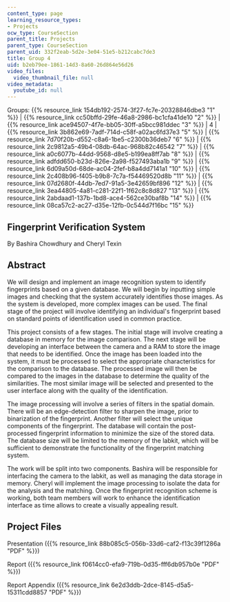 ```yaml
---
content_type: page
learning_resource_types:
- Projects
ocw_type: CourseSection
parent_title: Projects
parent_type: CourseSection
parent_uid: 332f2eab-5d2e-3e04-51e5-b212cabc7de3
title: Group 4
uid: b2eb79ee-1861-14d3-8a60-26d864e56d26
video_files:
  video_thumbnail_file: null
video_metadata:
  youtube_id: null
---
```


Groups: {{% resource_link 154db192-2574-3f27-fc7e-20328846dbe3 "1" %}} | {{% resource_link cc50bffd-29fe-46a8-2986-bc1cfa41de10 "2" %}} | {{% resource_link ace94507-4f7e-bb05-30ff-a5bcc981ddec "3" %}} | 4 | {{% resource_link 3b862e69-7adf-714d-c58f-a02ac6fd37e3 "5" %}} | {{% resource_link 7d70f20b-d552-c8a6-1be5-c2300b36deb7 "6" %}} | {{% resource_link 2c9812a5-49b4-08db-64ac-968b82c46542 "7" %}} | {{% resource_link a0c6077b-44dd-9568-d8e5-b199ea8ff7ab "8" %}} | {{% resource_link adfdd650-b23d-826e-2a98-f527493aba1b "9" %}} | {{% resource_link 6d09a50d-68de-ac04-2fef-b8a4dd7141a1 "10" %}} | {{% resource_link 2c408b96-f405-b9b8-7c7a-f54469520d8b "11" %}} | {{% resource_link 07d2680f-44db-7ed7-91a5-3e42659bf896 "12" %}} | {{% resource_link 3ea44805-4a81-c281-22f1-1f62c8c8d827 "13" %}} | {{% resource_link 2abdaad1-137b-1bd8-ace4-562ce30baf8b "14" %}} | {{% resource_link 08ca57c2-ac27-d35e-12fb-0c544d7f16bc "15" %}}

Fingerprint Verification System
-------------------------------

By Bashira Chowdhury and Cheryl Texin

Abstract
--------

We will design and implement an image recognition system to identify fingerprints based on a given database. We will begin by inputting simple images and checking that the system accurately identifies those images. As the system is developed, more complex images can be used. The final stage of the project will involve identifying an individual's fingerprint based on standard points of identification used in common practice.

This project consists of a few stages. The initial stage will involve creating a database in memory for the image comparison. The next stage will be developing an interface between the camera and a RAM to store the image that needs to be identified. Once the image has been loaded into the system, it must be processed to select the appropriate characteristics for the comparison to the database. The processed image will then be compared to the images in the database to determine the quality of the similarities. The most similar image will be selected and presented to the user interface along with the quality of the identification.

The image processing will involve a series of filters in the spatial domain. There will be an edge-detection filter to sharpen the image, prior to binarization of the fingerprint. Another filter will select the unique components of the fingerprint. The database will contain the post-processed fingerprint information to minimize the size of the stored data. The database size will be limited to the memory of the labkit, which will be sufficient to demonstrate the functionality of the fingerprint matching system.

The work will be split into two components. Bashira will be responsible for interfacing the camera to the labkit, as well as managing the data storage in memory. Cheryl will implement the image processing to isolate the data for the analysis and the matching. Once the fingerprint recognition scheme is working, both team members will work to enhance the identification interface as time allows to create a visually appealing result.

Project Files
-------------

Presentation ({{% resource_link 88b085c5-056b-33d6-caf2-f13c39f1286a "PDF" %}})

Report ({{% resource_link f0614cc0-efa9-719b-0d35-fff6db957b0e "PDF" %}})

Report Appendix ({{% resource_link 6e2d3ddb-2dce-8145-d5a5-15311cdd8857 "PDF" %}})